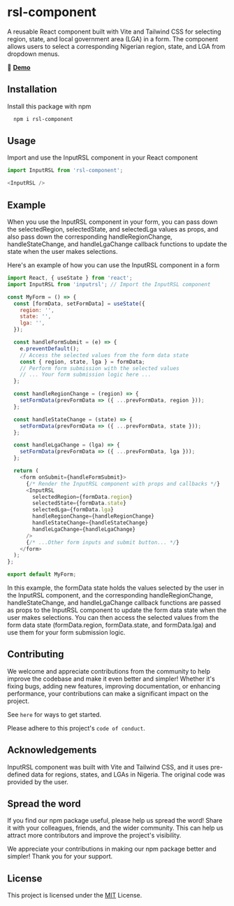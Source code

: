 
# rsl-component 
<!-- ![Nigerian flag](./public/ng-flag.png) -->

A reusable React component built with Vite and Tailwind CSS for selecting region, state, and local government area (LGA) in a form. The component allows users to select a corresponding Nigerian region, state, and LGA from dropdown menus.

🔗 **[Demo](https://rsl-component.netlify.app/)**

## Installation

Install this package with npm

```bash
  npm i rsl-component
```
    
## Usage

Import and use the InputRSL component in your React component
```javascript
import InputRSL from 'rsl-component';

<InputRSL />
```

## Example
When you use the InputRSL component in your form, you can pass down the selectedRegion, selectedState, and selectedLga values as props, and also pass down the corresponding handleRegionChange, handleStateChange, and handleLgaChange callback functions to update the state when the user makes selections.

Here's an example of how you can use the InputRSL component in a form

```javascript
import React, { useState } from 'react';
import InputRSL from 'inputrsl'; // Import the InputRSL component

const MyForm = () => {
  const [formData, setFormData] = useState({
    region: '',
    state: '',
    lga: '',
  });

  const handleFormSubmit = (e) => {
    e.preventDefault();
    // Access the selected values from the form data state
    const { region, state, lga } = formData;
    // Perform form submission with the selected values
    // ... Your form submission logic here ...
  };

  const handleRegionChange = (region) => {
    setFormData(prevFormData => ({ ...prevFormData, region }));
  };

  const handleStateChange = (state) => {
    setFormData(prevFormData => ({ ...prevFormData, state }));
  };

  const handleLgaChange = (lga) => {
    setFormData(prevFormData => ({ ...prevFormData, lga }));
  };

  return (
    <form onSubmit={handleFormSubmit}>
      {/* Render the InputRSL component with props and callbacks */}
      <InputRSL
        selectedRegion={formData.region}
        selectedState={formData.state}
        selectedLga={formData.lga}
        handleRegionChange={handleRegionChange}
        handleStateChange={handleStateChange}
        handleLgaChange={handleLgaChange}
      />
      {/* ...Other form inputs and submit button... */}
    </form>
  );
};

export default MyForm;

```

In this example, the formData state holds the values selected by the user in the InputRSL component, and the corresponding handleRegionChange, handleStateChange, and handleLgaChange callback functions are passed as props to the InputRSL component to update the form data state when the user makes selections. You can then access the selected values from the form data state (formData.region, formData.state, and formData.lga) and use them for your form submission logic.

## Contributing

We welcome and appreciate contributions from the community to help improve the codebase and make it even better and simpler! Whether it's fixing bugs, adding new features, improving documentation, or enhancing performance, your contributions can make a significant impact on the project.

See `here` for ways to get started.

Please adhere to this project's `code of conduct`.


## Acknowledgements

InputRSL component was built with Vite and Tailwind CSS, and it uses pre-defined data for regions, states, and LGAs in Nigeria. The original code was provided by the user.
## Spread the word

If you find our npm package useful, please help us spread the word! Share it with your colleagues, friends, and the wider community. This can help us attract more contributors and improve the project's visibility.

We appreciate your contributions in making our npm package better and simpler! Thank you for your support.


## License

This project is licensed under the [MIT](https://choosealicense.com/licenses/mit/) License. 

